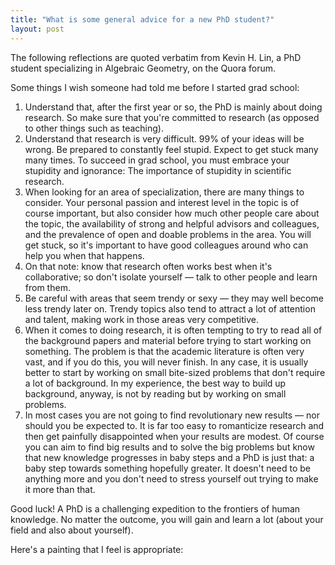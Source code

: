 ```yaml
---
title: "What is some general advice for a new PhD student?"
layout: post
---
```


The following reflections are quoted verbatim from Kevin H. Lin, a PhD student specializing in Algebraic Geometry, on the Quora forum.

Some things I wish someone had told me before I started grad school:

1. Understand that, after the first year or so, the PhD is mainly about doing research. So make sure that you're committed to research (as opposed to other things such as teaching).
2. Understand that research is very difficult. 99% of your ideas will be wrong. Be prepared to constantly feel stupid. Expect to get stuck many many times. To succeed in grad school, you must embrace your stupidity and ignorance: The importance of stupidity in scientific research.
3. When looking for an area of specialization, there are many things to consider. Your personal passion and interest level in the topic is of course important, but also consider how much other people care about the topic, the availability of strong and helpful advisors and colleagues, and the prevalence of open and doable problems in the area. You will get stuck, so it's important to have good colleagues around who can help you when that happens.
4. On that note: know that research often works best when it's collaborative; so don't isolate yourself — talk to other people and learn from them.
5. Be careful with areas that seem trendy or sexy — they may well become less trendy later on. Trendy topics also tend to attract a lot of attention and talent, making work in those areas very competitive.
6. When it comes to doing research, it is often tempting to try to read all of the background papers and material before trying to start working on something. The problem is that the academic literature is often very vast, and if you do this, you will never finish. In any case, it is usually better to start by working on small bite-sized problems that don't require a lot of background. In my experience, the best way to build up background, anyway, is not by reading but by working on small problems.
7. In most cases you are not going to find revolutionary new results — nor should you be expected to. It is far too easy to romanticize research and then get painfully disappointed when your results are modest. Of course you can aim to find big results and to solve the big problems but know that new knowledge progresses in baby steps and a PhD is just that: a baby step towards something hopefully greater. It doesn't need to be anything more and you don't need to stress yourself out trying to make it more than that.

Good luck! A PhD is a challenging expedition to the frontiers of human knowledge. No matter the outcome, you will gain and learn a lot (about your field and also about yourself).

Here's a painting that I feel is appropriate:

